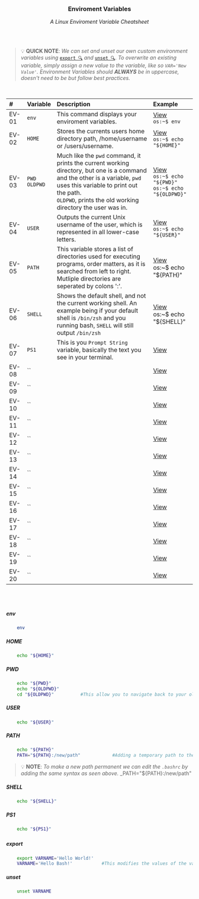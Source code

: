 <div align="center">
    <h3>Enviroment Variables</h3>
    <p>
        <em>A Linux Enviroment Variable Cheatsheet</em>
    </p>
</div>

<br>
<br>

> 💡 **QUICK NOTE**: 
> _We can set and unset our own custom environment variables using_ [`export 🔍`](#export) _and_ [`unset 🔍`](#unset).
> _To overwrite an existing variable, simply assign a new value to the variable, like so `VAR='New Value'`._
> _Environment Variables should **ALWAYS** be in uppercase, doesn't need to be but follow best practices._

<br>

|#|Variable|Description|Example|
|:---|:---|:---|:---|
|EV-01|`env`|This command displays your enviroment variables.|[View](#env)<br>`os:~$ env`|
|EV-02|`HOME`|Stores the currents users home directory path, /home/username or /users/username.|[View](#home)<br>`os:~$ echo "${HOME}"`|
|EV-03|`PWD`<br>`OLDPWD`|Much like the `pwd` command, it prints the current working directory, but one is a command and the other is a variable, `pwd` uses this variable to print out the path.<br>`OLDPWD`, prints the old working  directory the user was in.|[View](#pwd)<br>`os:~$ echo "${PWD}"`<br>`os:~$ echo "${OLDPWD}"`|
|EV-04|`USER`|Outputs the current Unix username of the user, which is represented in all lower-case letters.|[View](#user)<br>`os:~$ echo "${USER}"`|
|EV-05|`PATH`|This variable stores a list of directories used for executing programs, order matters, as it is searched from left to right. Mutliple directories are seperated by colons ':'.|[View](#path)<br>os:~$ echo "${PATH}"|
|EV-06|`SHELL`|Shows the default shell, and not the current working shell. An example being if your default shell is `/bin/zsh` and you running bash, `SHELL` will still output `/bin/zsh`|[View](#shell)<br>os:~$ echo "${SHELL}"|
|EV-07|`PS1`|This is you `Prompt String` variable, basically the text you see in your terminal.|[View](#ps1)|
|EV-08|``||[View](#)|
|EV-09|``||[View](#)|
|EV-10|``||[View](#)|
|EV-11|``||[View](#)|
|EV-12|``||[View](#)|
|EV-13|``||[View](#)|
|EV-14|``||[View](#)|
|EV-15|``||[View](#)|
|EV-16|``||[View](#)|
|EV-17|``||[View](#)|
|EV-18|``||[View](#)|
|EV-19|``||[View](#)|
|EV-20|``||[View](#)|

<br>
<br>

##### env 

```sh
    env
```

##### HOME

```sh
    echo "${HOME}"
```

##### PWD

```sh
    echo "${PWD}"
    echo "${OLDPWD}"
    cd "${OLDPWD}"          #This allow you to navigate back to your old working directory.
```

##### USER

```sh
    echo "${USER}"
```

##### PATH

```sh
    echo "${PATH}"
    PATH="${PATH}:/new/path"            #Adding a temporary path to the path variable
```
> 💡 **NOTE**: _To make a new path permanent we can edit the `.bashrc` by adding the same syntax as seen above._
> _PATH="${PATH}:/new/path"

##### SHELL

```sh
    echo "${SHELL}"
```

##### PS1
```sh
    echo "${PS1}"
```

##### 

##### 

##### 

##### 

##### 

##### 

##### 

##### 

##### 

##### 

##### 

##### 

##### 

##### export

```sh
    export VARNAME='Hello World!'
    VARNAME='Hello Bash!'           #This modifies the values of the variable.
```

##### unset

```sh
    unset VARNAME
```
